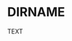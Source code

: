 [_metadata_:number]:-      "NUM"
[_metadata_:difficulty]:-  "DIFFICULTY"
[_metadata_:asker]:-       "ASKER"

# DIRNAME

TEXT
